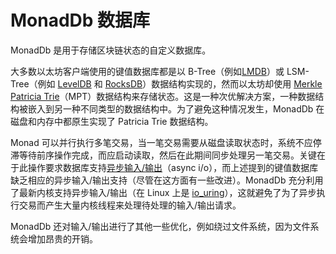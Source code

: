 # MonadDb 数据库

MonadDb 是用于存储区块链状态的自定义数据库。

大多数以太坊客户端使用的键值数据库都是以 B-Tree（例如[LMDB](https://www.symas.com/lmdb)）或 LSM-Tree（例如 [LevelDB](https://github.com/google/leveldb) 和 [RocksDB](https://rocksdb.org/)）数据结构实现的，然而以太坊却使用 [Merkle Patricia Trie](https://ethereum.org/zh/developers/docs/data-structures-and-encoding/patricia-merkle-trie/)（MPT）数据结构来存储状态。这是一种次优解决方案，一种数据结构被嵌入到另一种不同类型的数据结构中。为了避免这种情况发生，MonadDb 在磁盘和内存中都原生实现了 Patricia Trie 数据结构。

Monad 可以并行执行多笔交易，当一笔交易需要从磁盘读取状态时，系统不应停滞等待前序操作完成，而应启动读取，然后在此期间同步处理另一笔交易。关键在于此操作要求数据库支持[异步输入/输出](../concepts/asynchronous-i-o.md)（async i/o），而上述提到的键值数据库缺乏相应的异步输入/输出支持（尽管在这方面有一些改进）。MonadDb 充分利用了最新内核支持异步输入/输出（在 Linux 上是 [io\_uring](https://unixism.net/loti/index.html)），这就避免了为了异步执行交易而产生大量内核线程来处理待处理的输入/输出请求。

MonadDb 还对输入/输出进行了其他一些优化，例如绕过文件系统，因为文件系统会增加昂贵的开销。
